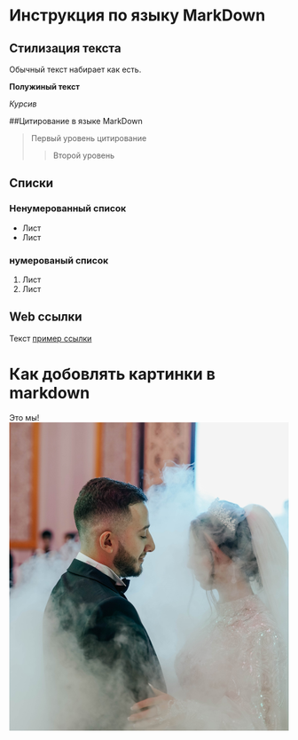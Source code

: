 # Инструкция по языку MarkDown

## Стилизация текста
Обычный текст набирает как есть.

**Полужиный текст**

*Курсив*

##Цитирование в языке MarkDown 
> Первый уровень цитирование
>> Второй уровень

## Списки
### Ненумерованный список
* Лист 
* Лист

### нумерованый список
1. Лист
2. Лист

## Web ссылки
Текст [пример ссылки](http.examp.com "всплываюшая подсказка")

# Как добовлять картинки в markdown

Это мы! ![мы](DSC.jpg)
